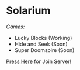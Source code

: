 # Solarium 


_Games:_
- Lucky Blocks (Working)
- Hide and Seek (Soon)
- Super Doomspire (Soon)


[Press Here](https://discord.gg/Dex6S7CC5G) for Join Server!
